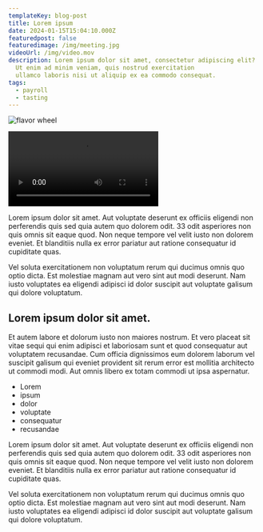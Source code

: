 ```yaml
---
templateKey: blog-post
title: Lorem ipsum
date: 2024-01-15T15:04:10.000Z
featuredpost: false
featuredimage: /img/meeting.jpg
videoUrl: /img/video.mov
description: Lorem ipsum dolor sit amet, consectetur adipiscing elit?
  Ut enim ad minim veniam, quis nostrud exercitation
  ullamco laboris nisi ut aliquip ex ea commodo consequat.
tags:
  - payroll
  - tasting
---
```


![flavor wheel](/img/meeting.jpg)

<!-- Embed a local video file -->
<video src="/img/video.mov" controls></video>

Lorem ipsum dolor sit amet. Aut voluptate deserunt ex officiis eligendi non perferendis quis sed quia autem quo dolorem odit. 33 odit asperiores non quis omnis sit eaque quod. Non neque tempore vel velit iusto non dolorem eveniet. Et blanditiis nulla ex error pariatur aut ratione consequatur id cupiditate quas.

Vel soluta exercitationem non voluptatum rerum qui ducimus omnis quo optio dicta. Est molestiae magnam aut vero sint aut modi deserunt. Nam iusto voluptates ea eligendi adipisci id dolor suscipit aut voluptate galisum qui dolore voluptatum.

## Lorem ipsum dolor sit amet.

Et autem labore et dolorum iusto non maiores nostrum. Et vero placeat sit vitae sequi qui enim adipisci et laboriosam sunt et quod consequatur aut voluptatem recusandae. Cum officia dignissimos eum dolorem laborum vel suscipit galisum qui eveniet provident sit rerum error est mollitia architecto ut commodi modi. Aut omnis libero ex totam commodi ut ipsa aspernatur.

- Lorem
- ipsum
- dolor
- voluptate
- consequatur
- recusandae

Lorem ipsum dolor sit amet. Aut voluptate deserunt ex officiis eligendi non perferendis quis sed quia autem quo dolorem odit. 33 odit asperiores non quis omnis sit eaque quod. Non neque tempore vel velit iusto non dolorem eveniet. Et blanditiis nulla ex error pariatur aut ratione consequatur id cupiditate quas.

Vel soluta exercitationem non voluptatum rerum qui ducimus omnis quo optio dicta. Est molestiae magnam aut vero sint aut modi deserunt. Nam iusto voluptates ea eligendi adipisci id dolor suscipit aut voluptate galisum qui dolore voluptatum.
